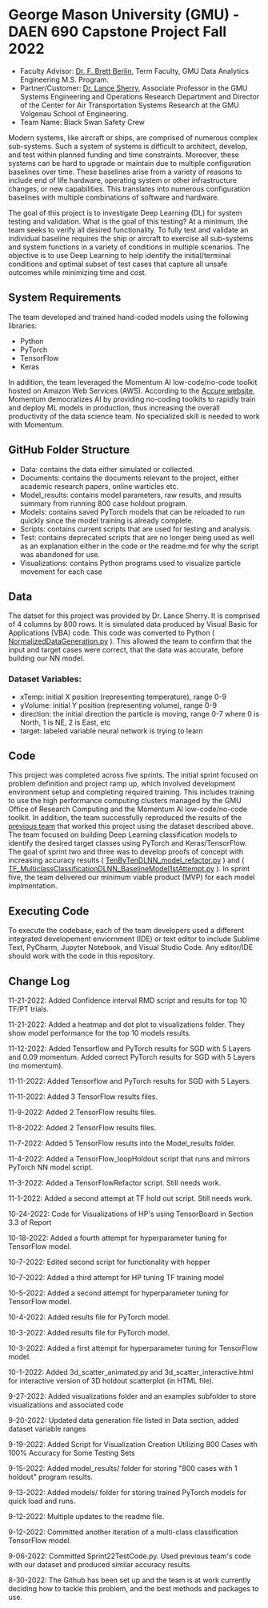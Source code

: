 George Mason University (GMU) - DAEN 690 Capstone Project Fall 2022
===================================================================
- Faculty Advisor: [Dr. F. Brett Berlin](https://volgenau.gmu.edu/profiles/fberlin), Term Faculty, GMU Data Analytics Engineering M.S. Program.
- Partner/Customer: [Dr. Lance Sherry](https://volgenau.gmu.edu/profiles/lsherry), Associate Professor in the GMU Systems Engineering and Operations Research Department and Director of the Center for Air Transportation Systems Research at the GMU Volgenau School of Engineering.
- Team Name: Black Swan Safety Crew

Modern systems, like aircraft or ships, are comprised of numerous complex sub-systems.  Such a system of systems is difficult to architect, develop, and test within planned funding and time constraints.  Moreover, these systems can be hard to upgrade or maintain due to multiple configuration baselines over time.  These baselines arise from a variety of reasons to include end of life hardware, operating system or other infrastructure changes, or new capabilities.  This translates into numerous configuration baselines with multiple combinations of software and hardware.

The goal of this project is to investigate Deep Learning (DL) for system testing and validation. What is the goal of this testing?  At a minimum, the team seeks to verify all desired functionality.  To fully test and validate an individual baseline requires the ship or aircraft to exercise all sub-systems and system functions in a variety of conditions in multiple scenarios.  The objective is to use Deep Learning to help identify the initial/terminal conditions and optimal subset of test cases that capture all unsafe outcomes while minimizing time and cost.

System Requirements
-------------------
The team developed and trained hand-coded models using the following libraries:
- Python
- PyTorch
- TensorFlow
- Keras

In addition, the team leveraged the Momentum AI low-code/no-code toolkit hosted on Amazon Web Services (AWS).  According to the [Accure website](https://accure.ai/momentum-ai/), Momentum democratizes AI by providing no-coding toolkits to rapidly train and deploy ML models in production, thus increasing the overall productivity of the data science team.  No specialized skill is needed to work with Momentum.

GitHub Folder Structure
-----------------------
- Data: contains the data either simulated or collected.
- Documents: contains the documents relevant to the project, either academic research papers, online warticles etc.
- Model_results: contains model parameters, raw results, and results summary from running 800 case holdout program.
- Models: contains saved PyTorch models that can be reloaded to run quickly since the model training is already complete.
- Scripts: contains current scripts that are used for testing and analysis.
- Test: contains deprecated scripts that are no longer being used as well as an explanation either in the code or the readme.md for why the script was abandoned for use.
- Visualizations: contains Python programs used to visualize particle movement for each case

Data
----
The datset for this project was provided by Dr. Lance Sherry.  It is comprised of 4 columns by 800 rows.  It is simulated data produced by Visual Basic for Applications (VBA) code.  This code was converted to Python ( [NormalizedDataGeneration.py](https://github.com/shan825/blackswan_safetycrew/blob/main/scripts/NormalizedDataGeneration.py) ).  This allowed the team to confirm that the input and target cases were correct, that the data was accurate, before building our NN model.

### Dataset Variables:
- xTemp: initial X position (representing temperature), range 0-9
- yVolume: initial Y position (representing volume), range 0-9
- direction: the initial direction the particle is moving, range 0-7 where 0 is North, 1 is NE, 2 is East, etc
- target: labeled variable neural network is trying to learn

Code
----
This project was completed across five sprints.  The initial sprint focused on problem definition and project ramp up, which involved development environment setup and completing required training.  This includes training to use the high performance computing clusters managed by the GMU Office of Research Computing and the Momentum AI low-code/no-code toolkit.  In addition, the team successfully reproduced the results of the [previous team](https://github.com/oelkassa/DAEN690digitaltwin/) that worked this project using the dataset described above.  The team focused on building Deep Learning classification models to identify the desired target classes using PyTorch and Keras/TensorFlow.  The goal of sprint two and three was to develop proofs of concept with increasing accuracy results ( [TenByTenDLNN_model_refactor.py](https://github.com/shan825/blackswan_safetycrew/blob/main/scripts/TenByTenDLNN_model_refactor.py) ) and ( [TF_MulticlassClassificationDLNN_BaselineModel1stAttempt.py](https://github.com/shan825/blackswan_safetycrew/blob/main/scripts/TF_MulticlassClassificationDLNN_BaselineModel1stAttempt.py) ).  In sprint five, the team delivered our minimum viable product (MVP) for each model implmentation.

Executing Code
--------------
To execute the codebase, each of the team developers used a different integrated developement enviornment (IDE) or text editor to include Sublime Text, PyCharm, Jupyter Notebook, and Visual Studio Code.  Any editor/IDE should work with the code in this repository.

Change Log
----------
11-21-2022: Added Confidence interval RMD script and results for top 10 TF/PT trials.

11-21-2022: Added a heatmap and dot plot to visualizations folder. They show model performance for the top 10 models results.

11-12-2022: Added Tensorflow and PyTorch results for SGD with 5 Layers and 0.09 momentum. Added correct PyTorch results for SGD with 5 Layers (no momentum).

11-11-2022: Added Tensorflow and PyTorch results for SGD with 5 Layers.

11-11-2022: Added 3 TensorFlow results files.

11-9-2022: Added 2 TensorFlow results files.

11-8-2022: Added 2 TensorFlow results files.

11-7-2022: Added 5 TensorFlow results into the Model_results folder.

11-4-2022: Added a TensorFlow_loopHoldout script that runs and mirrors PyTorch NN model script.

11-3-2022: Added a TensorFlowRefactor script. Still needs work.

11-1-2022: Added a second attempt at TF hold out script. Still needs work.

10-24-2022: Code for Visualizations of HP's using TensorBoard in Section 3.3 of Report

10-18-2022: Added a fourth attempt for hyperparameter tuning for TensorFlow model.

10-7-2022: Edited second script for functionality with hopper

10-7-2022: Added a third attempt for HP tuning TF training model

10-5-2022: Added a second attempt for hyperparameter tuning for TensorFlow model.

10-4-2022: Added results file for PyTorch model.

10-3-2022: Added results file for PyTorch model.

10-3-2022: Added a first attempt for hyperparameter tuning for TensorFlow model.

10-1-2022: Added 3d_scatter_animated.py and 3d_scatter_interactive.html for interactive version of 3D holdout scatterplot (in HTML file).

9-27-2022: Added visualizations folder and an examples subfolder to store visualizations and associated code

9-20-2022: Updated data generation file listed in Data section, added dataset variable ranges

9-19-2022: Added Script for Visualization Creation Utilizing 800 Cases with 100% Accuracy for Some Testing Sets

9-15-2022: Added model_results/ folder for storing "800 cases with 1 holdout" program results.

9-13-2022: Added models/ folder for storing trained PyTorch models for quick load and runs.

9-12-2022: Multiple updates to the readme file.

9-12-2022: Committed another iteration of a multi-class classification TensorFlow model.

9-06-2022: Committed Sprint22TestCode.py.  Used previous team's code with our dataset and produced similar accuracy results.

8-30-2022: The Github has been set up and the team is at work currently deciding how to tackle this problem, and the best methods and packages to use.
